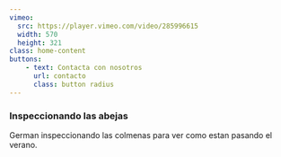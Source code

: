```yaml
---
vimeo:
  src: https://player.vimeo.com/video/285996615
  width: 570
  height: 321
class: home-content
buttons:
    - text: Contacta con nosotros
      url: contacto
      class: button radius
---
```


### Inspeccionando las abejas

German inspeccionando las colmenas para ver como estan pasando el verano.
